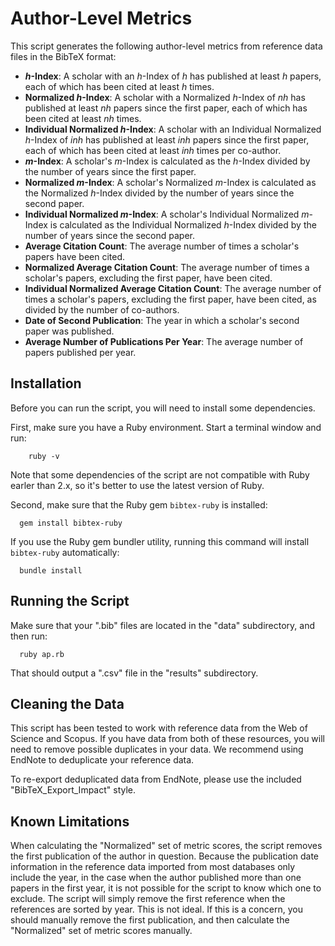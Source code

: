 # Author-Level Metrics

This script generates the following author-level metrics from reference data files in the BibTeX format:
* **_h_-Index**: A scholar with an *h*-Index of *h* has published at least *h* papers, each of which has been cited at least *h* times.
* **Normalized _h_-Index**: A scholar with a Normalized *h*-Index of *nh* has published at least *nh* papers since the first paper, each of which has been cited at least *nh* times.
* **Individual Normalized _h_-Index**: A scholar with an Individual Normalized *h*-Index of *inh* has published at least *inh* papers since the first paper, each of which has been cited at least *inh* times per co-author.
* **_m_-Index**: A scholar's *m*-Index is calculated as the *h*-Index divided by the number of years since the first paper.
* **Normalized _m_-Index**: A scholar's Normalized *m*-Index is calculated as the Normalized *h*-Index divided by the number of years since the second paper.
* **Individual Normalized _m_-Index**: A scholar's Individual Normalized *m*-Index is calculated as the Individual Normalized *h*-Index divided by the number of years since the second paper.
* **Average Citation Count**: The average number of times a scholar's papers have been cited.
* **Normalized Average Citation Count**: The average number of times a scholar's papers, excluding the first paper, have been cited.
* **Individual Normalized Average Citation Count**: The average number of times a scholar's papers, excluding the first paper, have been cited, as divided by the number of co-authors.
* **Date of Second Publication**: The year in which a scholar's second paper was published.
* **Average Number of Publications Per Year**: The average number of papers published per year.

## Installation

Before you can run the script, you will need to install some dependencies.

First, make sure you have a Ruby environment. Start a terminal window and run:
```
	ruby -v
```
Note that some dependencies of the script are not compatible with Ruby earler than 2.x, so it's better to use the latest version of Ruby.

Second, make sure that the Ruby gem `bibtex-ruby` is installed:
```
  gem install bibtex-ruby
```

If you use the Ruby gem bundler utility, running this command will install `bibtex-ruby` automatically:
```
  bundle install
```

## Running the Script

Make sure that your ".bib" files are located in the "data" subdirectory, and then run:
```
  ruby ap.rb
```
That should output a ".csv" file in the "results" subdirectory.

## Cleaning the Data

This script has been tested to work with reference data from the Web of Science and Scopus. If you have data from both of these resources, you will need to remove possible duplicates in your data. We recommend using EndNote to deduplicate your reference data.

To re-export deduplicated data from EndNote, please use the included "BibTeX_Export_Impact" style.

## Known Limitations

When calculating the "Normalized" set of metric scores, the script removes the first publication of the author in question. Because the publication date information in the reference data imported from most databases only include the year, in the case when the author published more than one papers in the first year, it is not possible for the script to know which one to exclude. The script will simply remove the first reference when the references are sorted by year. This is not ideal. If this is a concern, you should manually remove the first publication, and then calculate the "Normalized" set of metric scores manually.
